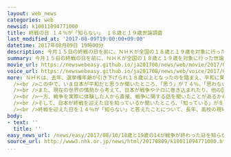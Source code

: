```yaml
---
layout: web_news
categories: web
newsid: k10011094771000
title: 終戦の日 １４％が「知らない」 １８歳と１９歳世論調査
last_modified_at: '2017-08-09T19:00:00+09:00'
datetime: 2017年08月09日 19時00分
description: 今月１５日の終戦の日を前に、ＮＨＫが全国の１８歳と１９歳を対象に行った世論調査によりますと、日本が終戦を迎えた日について、１４％が「知らない」と答えました。専門家は「危機的な数字だ」としていて、若者の意識を社会や歴史に向けさせる教育の重要性を指摘しています。
summary: 今月１５日の終戦の日を前に、ＮＨＫが全国の１８歳と１９歳を対象に行った世論調査によりますと、日本が終戦を迎えた日について、１４％が「知らない」と答えました。専門家は「危機的な数字だ」としていて、若者の意識を社会や歴史に向けさせる教育の重要性を指摘しています。
movie_url: https://newswebeasy.github.io/ja201708/news/web/movie/2017/08/10/k10011094771000.mp4
voice_url: https://newswebeasy.github.io/ja201708/news/web/voice/2017/08/10/k10011094771000.mp3
more: ＮＨＫは、去年、選挙権年齢が引き下げられ１８歳以上となったのを踏まえ、平和に関する意識を探るための世論調査を行いました。調査は、６月２１日から先月２５日にかけて、全国から無作為に抽出した１８歳と１９歳、合わせて１２００人を対象に郵送で実施し、４２％にあたる５０３人から回答を得ました。<br
  /><br />この中で、いま日本が平和だと思うか聞いたところ、「思う」が７４％、「思わない」が２５％でした。「平和だと思う」と答えた人に、その理由を尋ねたところ、「戦争をしていないから」が５０％、次いで、「治安が良いから」が４１％などとなっています。「平和だと思わない」と答えた人に、理由を尋ねたところ、「戦争やテロに巻き込まれる危険があるから」が５８％、「貧富の格差が大きいから」が１３％などとなっています。<br
  /><br />また、現在の世界の情勢から考えて、日本が戦争やテロに巻き込まれたり、他の国から侵略を受けたりする危険性がどの程度あると思うか聞いたところ、「非常に危険がある」が２９％、「ある程度危険がある」が６２％、「あまり危険はない」が８％でした。<br
  /><br />一方、戦争を実際に体験した人から直接、戦争に関する話を聞いたことがあるか尋ねたところ、「聞いたことがある」が７６％、「聞いたことはない」が２４％でした。<br
  /><br />そして、日本が終戦を迎えた日を知っているか聞いたところ、「知っている」が８６％、「知らない」が１４％でした。<br /><br />さらに、広島と長崎に原爆が投下されたことを知っているか尋ねたところ、「知っている」が９９％でした。日本が核兵器を保有してもよいと思うか尋ねたところ、「保有してもよい」が１４％、「保有すべきではない」が８６％でした。<br
  /><br />終戦を迎えた日を１４％が「知らない」と答えたことについて、長年、高校の現場で社会科の教師を務めた経験を持つ、明治大学の藤井剛・特任教授は「危機的な数字だと思う。中学高校の歴史の授業が戦争まで行かないことが多く、必然的に８月１５日が終戦の日だと知らないことが多くなっている。若者たちのニュースソースが携帯電話などになると、８月１５日が終戦の日というのが表示されていてもクリックしなかったら意識できない。こうした若者たちがますます増えていくことは、容易に想像がつく。若者たちの意識を社会や歴史に向けさせる必要があり、そのためにも学校現場の教育が大事になる」と話しています。
body:
- text: ''
  title: ''
easy_news_url: /news/easy/2017/08/10/18歳と19歳の14が戦争が終わった日を知らない/
source_url: http://www3.nhk.or.jp/news/html/20170809/k10011094771000.html
...
```

